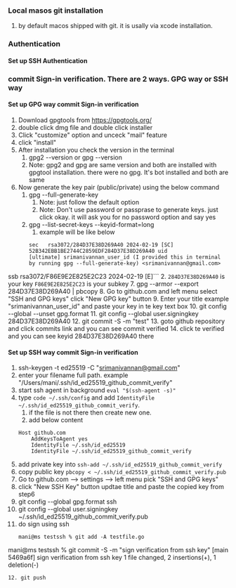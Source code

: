 ### Local masos git installation

1. by default macos shipped with git. it is usally via xcode installation.

### Authentication

#### Set up SSH Authentication


### commit Sign-in verification. There are 2 ways. GPG way or SSH way

#### Set up GPG way commit Sign-in verification

1. Download gpgtools from https://gpgtools.org/
2. double click dmg file and double click installer
3. Click "customize" option and unceck "mail" feature
4. click "install"
5. After installation you check the version in the terminal
   1. gpg2 --version or gpg --version
   2. Note: gpg2 and gpg are same version and both are installed with gpgtool installation. there were no gpg. It's bot installed and both are same
6. Now generate the key pair (public/private) using the below command
   1. gpg --full-generate-key
      1. Note: just follow the default option
      2. Note: Don't use password or passprase to generate keys. just click okay. it will ask you for no password option and say yes
   2. gpg --list-secret-keys --keyid-format=long
      1. example will be like below
        ```
        sec   rsa3072/284D37E38D269A40 2024-02-19 [SC]
      52B342EBB1BE2744C2859EDF284D37E38D269A40 uid                 [ultimate] srimanivannan_user_id (I provided this in terminal by running gpg --full-generate-key) <srimanivannan@gmail.com>
ssb   rsa3072/F86E9E2E825E2C23 2024-02-19 [E]```
        2. `284D37E38D269A40` is your key `F86E9E2E825E2C23` is your subkey
7. gpg --armor --export 284D37E38D269A40 | pbcopy
8. Go to github.com and left menu select "SSH and GPG keys" click "New GPG key" button
9. Enter your title example "srimanivannan_user_id" and paste your key in te key text box
10. git config --global --unset gpg.format
11. git config --global user.signingkey 284D37E38D269A40
12. git commit -S -m "test"
13. goto github repository and click commits link and you can see commit verified
14.  click te verified and you can see keyid 284D37E38D269A40 there

#### Set up SSH way commit Sign-in verification

1. ssh-keygen -t ed25519 -C "srimanivannan@gmail.com"
2. enter your filename full path. example "/Users/mani/.ssh/id_ed25519_github_commit_verify"
3. start ssh agent in background   `eval "$(ssh-agent -s)"`
4. type `code ~/.ssh/config` and add `IdentityFile ~/.ssh/id_ed25519_github_commit_verify`.
   1. if the file is not there then create new one.
   2. add below content 
    ```
    Host github.com
        AddKeysToAgent yes
        IdentityFile ~/.ssh/id_ed25519
        IdentityFile ~/.ssh/id_ed25519_github_commit_verify
    ```
5. add private key into `ssh-add ~/.ssh/id_ed25519_github_commit_verify`
6. copy public key `pbcopy < ~/.ssh/id_ed25519_github_commit_verify.pub`
7. Go to github.com --> settings --> left menu pick "SSH and GPG keys"
8. click "New SSH Key" button updtae title and paste the copied key from step6
9. git config --global gpg.format ssh
10. git config --global user.signingkey ~/.ssh/id_ed25519_github_commit_verify.pub
11. do sign using ssh
    ```
    mani@ms testssh % git add -A testfile.go 
mani@ms testssh % git commit -S -m "sign verification from ssh key"
[main 5469a6f] sign verification from ssh key
 1 file changed, 2 insertions(+), 1 deletion(-)
 ```
12. git push
